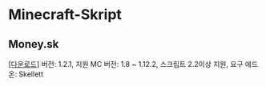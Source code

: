 # Minecraft-Skript
## Money.sk
[[다운로드]](https://github.com/Myodan/MinecraftSkript/releases/download/Money.sk_1.2.1/Money.sk) 버전: 1.2.1, 지원 MC 버전: 1.8 ~ 1.12.2, 스크립트 2.2이상 지원, 요구 에드온: Skellett
